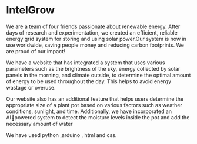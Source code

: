 # IntelGrow
We are a team of four friends passionate about renewable energy. After days of research and experimentation, we created an efficient, reliable energy grid system for storing and using solar power.Our system is now in use worldwide, saving people money and reducing carbon footprints. We are proud of our impact!

We have a website that has integrated a system
that uses various parameters such as the brightness
of the sky, energy collected by solar panels in the
morning, and climate outside, to determine the
optimal amount of energy to be used throughout
the day. This helps to avoid energy wastage or
overuse.

Our website also has an additional feature that
helps users determine the appropriate size of a
plant pot based on various factors such as
weather conditions, sunlight, and time.
Additionally, we have incorporated an AIpowered system to detect the moisture levels
inside the pot and add the necessary amount of
water

We have used python ,arduino , html and css.

